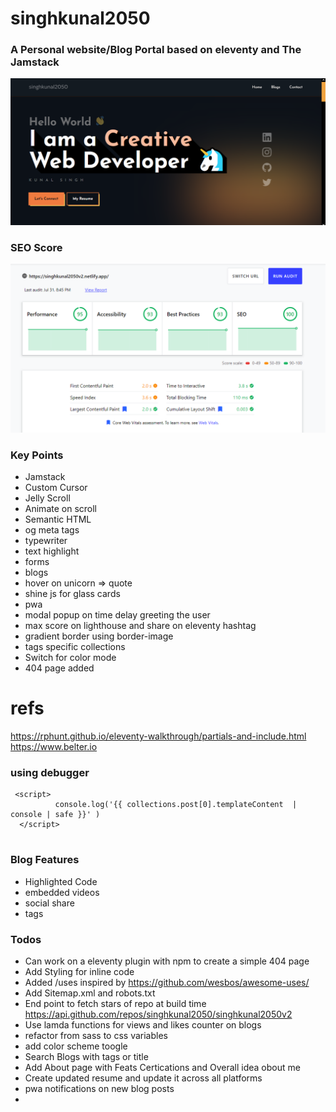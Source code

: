 # singhkunal2050
### A Personal website/Blog Portal based on eleventy and The **Jamstack**
![Website Snap](/docs/home-snap.png "Website Snap")

### SEO Score
![Google SEO Audit Score](/docs/test.png "Google SEO Audit Score")
### Key Points

- Jamstack
- Custom Cursor
- Jelly Scroll
- Animate on scroll
- Semantic HTML
- og meta tags
- typewriter 
- text highlight 
- forms 
- blogs
- hover on unicorn => quote
- shine js for glass cards
- pwa
- modal popup on time delay greeting the user 
- max score on lighthouse and share on eleventy hashtag
- gradient border using border-image
- tags specific collections
- Switch for color mode
- 404 page added

# refs 

https://rphunt.github.io/eleventy-walkthrough/partials-and-include.html
https://www.belter.io

### using debugger 

  ```
   <script> 
            console.log('{{ collections.post[0].templateContent  | console | safe }}' )
    </script> 
    
  ```

### Blog Features

- Highlighted Code
- embedded videos
- social share 
- tags 



### Todos

- Can work on a eleventy plugin with npm to create a simple 404 page 
- Add Styling for inline code
- Added /uses inspired by https://github.com/wesbos/awesome-uses/
- Add Sitemap.xml and robots.txt
- End point to fetch stars of repo at build time https://api.github.com/repos/singhkunal2050/singhkunal2050v2
- Use lamda functions for views and likes counter on blogs 
- refactor from sass to css variables
- add color scheme toogle
- Search Blogs with tags or title 
- Add About page with Feats Certications and Overall idea obout me 
- Create updated resume and update it across all platforms 
- pwa notifications on new blog posts
- 